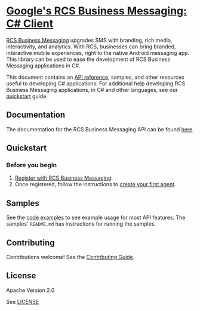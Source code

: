 # [Google's RCS Business Messaging: C# Client](https://github.com/google-business-communications/cshrap-rcsbusinessmessaging)

[RCS Business Messaging](https://developers.google.com/business-communications/rcs-business-messaging/guides/get-started/how-it-works) upgrades SMS with branding, rich media, interactivity, and analytics. With RCS, businesses can bring branded, interactive mobile experiences, right to the native Android messaging app. This library can be used to ease the development of RCS Business Messaging applications in C#.

This document contains an [API reference](https://developers.google.com/business-communications/rcs-business-messaging/reference/rest), samples, and other resources useful to developing C# applications.
For additional help developing RCS Business Messaging applications, in C# and other languages, see our
[quickstart](https://developers.google.com/business-communications/rcs-business-messaging/guides/get-started/first-agent)
guide.

## Documentation

The documentation for the RCS Business Messaging API can be found [here](https://developers.google.com/business-communications/rcs-business-messaging/reference/rest).

## Quickstart

### Before you begin

1.  [Register with RCS Business Messaging](https://developers.google.com/business-communications/rcs-business-messaging/guides/get-started/register-partner).
1.  Once registered, follow the instructions to [create your first agent](https://developers.google.com/business-communications/rcs-business-messaging/guides/get-started/first-agent).

## Samples

See the [code examples](https://developers.google.com/business-communications/rcs-business-messaging/samples) to see
example usage for most API features. The samples' `README.md` has instructions for running the samples.

## Contributing

Contributions welcome! See the [Contributing Guide](https://github.com/google-business-communications/csharp-rcsbusinessmessaging/CONTRIBUTING.md).

## License

Apache Version 2.0

See [LICENSE](https://github.com/google-business-communications/csharp-rcsbusinessmessaging/LICENSE)

